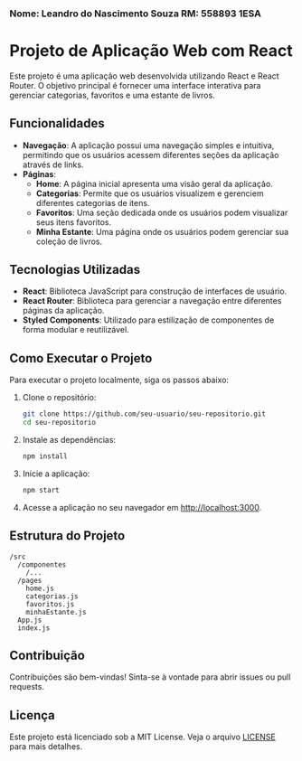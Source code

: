 ### Nome: Leandro do Nascimento Souza    RM: 558893    1ESA 

# Projeto de Aplicação Web com React

Este projeto é uma aplicação web desenvolvida utilizando React e React Router. O objetivo principal é fornecer uma interface interativa para gerenciar categorias, favoritos e uma estante de livros.

## Funcionalidades

- **Navegação**: A aplicação possui uma navegação simples e intuitiva, permitindo que os usuários acessem diferentes seções da aplicação através de links.
- **Páginas**:
  - **Home**: A página inicial apresenta uma visão geral da aplicação.
  - **Categorias**: Permite que os usuários visualizem e gerenciem diferentes categorias de itens.
  - **Favoritos**: Uma seção dedicada onde os usuários podem visualizar seus itens favoritos.
  - **Minha Estante**: Uma página onde os usuários podem gerenciar sua coleção de livros.

## Tecnologias Utilizadas

- **React**: Biblioteca JavaScript para construção de interfaces de usuário.
- **React Router**: Biblioteca para gerenciar a navegação entre diferentes páginas da aplicação.
- **Styled Components**: Utilizado para estilização de componentes de forma modular e reutilizável.

## Como Executar o Projeto

Para executar o projeto localmente, siga os passos abaixo:

1. Clone o repositório:
   ```bash
   git clone https://github.com/seu-usuario/seu-repositorio.git
   cd seu-repositorio
   ```

2. Instale as dependências:
   ```bash
   npm install
   ```

3. Inicie a aplicação:
   ```bash
   npm start
   ```

4. Acesse a aplicação no seu navegador em [http://localhost:3000](http://localhost:3000).

## Estrutura do Projeto

```
/src
  /componentes
    /...
  /pages
    home.js
    categorias.js
    favoritos.js
    minhaEstante.js
  App.js
  index.js
```

## Contribuição

Contribuições são bem-vindas! Sinta-se à vontade para abrir issues ou pull requests.

## Licença

Este projeto está licenciado sob a MIT License. Veja o arquivo [LICENSE](LICENSE) para mais detalhes.
